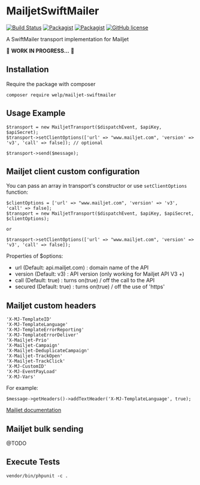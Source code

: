 # MailjetSwiftMailer

[![Build Status](https://travis-ci.org/welpdev/MailjetSwiftMailer.svg?branch=master)](https://travis-ci.org/welpdev/MailjetSwiftMailer)
[![Packagist](https://img.shields.io/packagist/v/welp/mailjet-swiftmailer.svg)](https://packagist.org/packages/welp/mailjet-swiftmailer)
[![Packagist](https://img.shields.io/packagist/dt/welp/mailjet-swiftmailer.svg)](https://packagist.org/packages/welp/mailjet-swiftmailer)
[![GitHub license](https://img.shields.io/badge/license-MIT-blue.svg)](https://github.com/welpdev/mailjetBundle/blob/master/LICENSE.md)

A SwiftMailer transport implementation for Mailjet

🚧 **WORK IN PROGRESS...** 🚧

## Installation

Require the package with composer

    composer require welp/mailjet-swiftmailer

## Usage Example

    $transport = new MailjetTransport($dispatchEvent, $apiKey, $apiSecret);
    $transport->setClientOptions(['url' => "www.mailjet.com", 'version' => 'v3', 'call' => false]); // optional

    $transport->send($message);

## Mailjet client custom configuration

You can pass an array in transport's constructor or use `setClientOptions` function:

    $clientOptions = ['url' => "www.mailjet.com", 'version' => 'v3', 'call' => false];
    $transport = new MailjetTransport($dispatchEvent, $apiKey, $apiSecret, $clientOptions);

    or

    $transport->setClientOptions(['url' => "www.mailjet.com", 'version' => 'v3', 'call' => false]);


Properties of $options:

* url (Default: api.mailjet.com) : domain name of the API
* version (Default: v3) : API version (only working for Mailjet API V3 +)
* call (Default: true) : turns on(true) / off the call to the API
* secured (Default: true) : turns on(true) / off the use of 'https'

## Mailjet custom headers

    'X-MJ-TemplateID'
    'X-MJ-TemplateLanguage'
    'X-MJ-TemplateErrorReporting'
    'X-MJ-TemplateErrorDeliver'
    'X-Mailjet-Prio'
    'X-Mailjet-Campaign'
    'X-Mailjet-DeduplicateCampaign'
    'X-Mailjet-TrackOpen'
    'X-Mailjet-TrackClick'
    'X-MJ-CustomID'
    'X-MJ-EventPayLoad'
    'X-MJ-Vars'

For example:

    $message->getHeaders()->addTextHeader('X-MJ-TemplateLanguage', true);

[Mailjet documentation](https://dev.mailjet.com/guides/#send-api-json-properties)

## Mailjet bulk sending

@TODO

## Execute Tests

    vendor/bin/phpunit -c .
